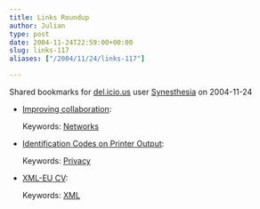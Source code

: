 ```yaml
---
title: Links Roundup
author: Julian
type: post
date: 2004-11-24T22:59:00+00:00
slug: links-117 
aliases: ["/2004/11/24/links-117"]

---
```

Shared bookmarks for [del.icio.us][1] user  [Synesthesia][2] on 2004-11-24

  * [Improving collaboration][3]:
   
    Keywords: [Networks][4]
  * [Identification Codes on Printer Output][5]:
   
    Keywords: [Privacy][6]
  * [XML-EU CV][7]:
   
    Keywords: [XML][8]

 [1]: https://del.icio.us/
 [2]: https://del.icio.us/synesthesia
 [3]: https://blog.larixconsulting.com/blog/_archives/2004/11/23/190259.html "https://blog.larixconsulting.com/blog/_archives/2004/11/23/190259.html"
 [4]: https://del.icio.us/synesthesia/Networks
 [5]: https://www.freedom-to-tinker.com/archives/000725.html "https://www.freedom-to-tinker.com/archives/000725.html"
 [6]: https://del.icio.us/synesthesia/Privacy
 [7]: https://www.vrtprj.com/weblog/misc/eucv.html "https://www.vrtprj.com/weblog/misc/eucv.html"
 [8]: https://del.icio.us/synesthesia/XML